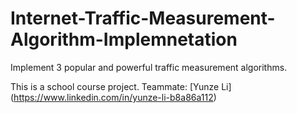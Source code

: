 # Internet-Traffic-Measurement-Algorithm-Implemnetation
Implement 3 popular and powerful traffic measurement algorithms.

This is a school course project.
Teammate: [Yunze Li] (https://www.linkedin.com/in/yunze-li-b8a86a112)
